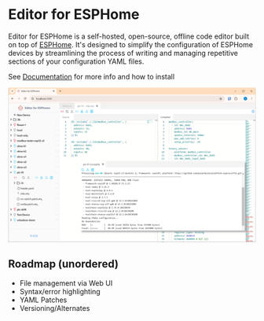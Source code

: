 # Editor for ESPHome

Editor for ESPHome is a self-hosted, open-source, offline code editor built on top of [ESPHome](https://esphome.io/). It's designed to simplify the configuration of ESPHome devices by streamlining the process of writing and managing repetitive sections of your configuration YAML files.

See [Documentation](https://editor-4-esphome.github.io/) for more info and how to install

<p align="center">
<img title="Editor for ESPHome" src="./docs/static/img/screenshot.png" width="700px"></img>
</p>

## Roadmap (unordered)
- File management via Web UI
- Syntax/error highlighting
- YAML Patches
- Versioning/Alternates
